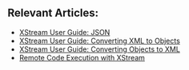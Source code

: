 ## Relevant Articles:

- [XStream User Guide: JSON](https://www.baeldung.com/xstream-json-processing)
- [XStream User Guide: Converting XML to Objects](https://www.baeldung.com/xstream-deserialize-xml-to-object)
- [XStream User Guide: Converting Objects to XML](https://www.baeldung.com/xstream-serialize-object-to-xml)
- [Remote Code Execution with XStream](https://www.baeldung.com/java-xstream-remote-code-execution)

